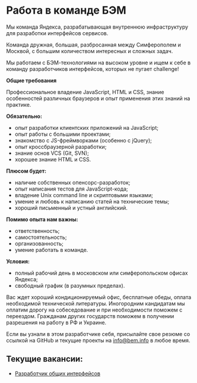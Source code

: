 Работа в команде БЭМ
====================

Мы команда Яндекса, разрабатывающая внутреннюю инфраструктуру для разработки интерфейсов сервисов.

Команда дружная, большая, разбросанная между Симферополем и Москвой, с большим количеством интересных и сложных задач.

Мы работаем с БЭМ-технологиями на высоком уровне и ищем к себе в команду разработчиков интерфейсов, которых не пугает challenge!

**Общие требования**

Профессиональное владение JavaScript, HTML и CSS, знание особенностей различных браузеров и опыт применения этих знаний на практике.

**Обязательно:**

  - опыт разработки клиентских приложений на JavaScript;
  - опыт работы с большими проектами;
  - знакомство с JS-фреймворками (особенно с jQuery);
  - опыт кроссбраузерной разработки;
  - знание основ VCS (Git, SVN);
  - хорошее знание HTML и CSS.

**Плюсом будет:**

  - наличие собственных опенсорс-разработок;
  - опыт написания тестов для JavaScript-кода;
  - владение Unix command line и скриптовыми языками;
  - умение и любовь к написанию статей на технические темы;
  - хороший письменный и устный английский.

**Помимо опыта нам важны:**

  - ответственность;
  - самостоятельность;
  - организованность;
  - умение работать в команде.

**Условия:**

  - полный рабочий день в московском или симферопольском офисах Яндекса;
  - свободный график (в разумных пределах).

Вас ждет хороший кондиционируемый офис, бесплатные обеды, оплата необходимой технической литературы. Иногородним кандидатам мы оплатим дорогу на собеседование и при необходимости поможем с переездом. Гражданам других государств поможем в получении разрешения на работу в РФ и Украине.

Если вы узнали в этом разработчике себя, присылайте свое резюме со ссылкой на GitHub и текущие проекты на [info@bem.info](mailto:info@bem.info) в любое время.

Текущие вакансии:
-----------------
  * [Разработчик общих интерфейсов](http://company.yandex.ru/job/vacancies/dev_web_interface.xml)


